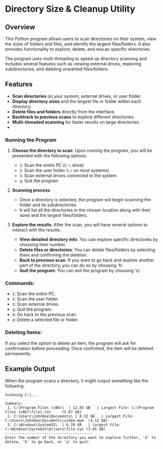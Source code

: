 # Directory Size & Cleanup Utility

## Overview
This Python program allows users to scan directories on their system, view the sizes of folders and files, and identify the largest files/folders. It also provides functionality to explore, delete, and rescan specific directories.

The program uses multi-threading to speed up directory scanning and includes several features such as viewing external drives, exploring subdirectories, and deleting unwanted files/folders.

## Features
- **Scan directories** on your system, external drives, or user folder.
- **Display directory sizes** and the largest file or folder within each directory.
- **Delete files and folders** directly from the interface.
- **Backtrack to previous scans** to explore different directories.
- **Multi-threaded scanning** for faster results on large directories.
- 
### Running the Program
1. **Choose the directory to scan**:
   Upon running the program, you will be presented with the following options:
   - `1`: Scan the entire PC (`C:\` drive)
   - `2`: Scan the user folder (`~/` on most systems)
   - `3`: Scan external drives connected to the system
   - `q`: Quit the program

2. **Scanning process**:
   - Once a directory is selected, the program will begin scanning the folder and its subdirectories.
   - It will list all the directories in the chosen location along with their sizes and the largest files/folders.

3. **Explore the results**:
   After the scan, you will have several options to interact with the results:
   - **View detailed directory info**: You can explore specific directories by choosing their number.
   - **Delete files or directories**: You can delete files/folders by selecting them and confirming the deletion.
   - **Back to previous scan**: If you want to go back and explore another part of the directory, you can do so by choosing 'b'.
   - **Quit the program**: You can exit the program by choosing 'q'.

### Commands:
- `1`: Scan the entire PC.
- `2`: Scan the user folder.
- `3`: Scan external drives.
- `q`: Quit the program.
- `b`: Go back to the previous scan.
- `d`: Delete a selected file or folder.

### Deleting Items:
If you select the option to delete an item, the program will ask for confirmation before proceeding. Once confirmed, the item will be deleted permanently.

## Example Output

When the program scans a directory, it might output something like the following:

```
Scanning C:\...

Summary:
 1. C:\Program Files (x86)\  | 12.45 GB   | Largest File: C:\Program Files (x86)\file1.txt     (5.67 GB)
 2. C:\Users\JohnDoe\Documents\ | 8.32 GB   | Largest File: C:\Users\JohnDoe\Documents\video.mp4  (4.12 GB)
 3. C:\Windows\System32\  | 6.70 GB   | Largest File: C:\Windows\System32\drivers\file.sys (3.45 GB)
----------------------------------------
Enter the number of the directory you want to explore further, 'd' to delete, 'b' to go back, or 'q' to quit:
```
